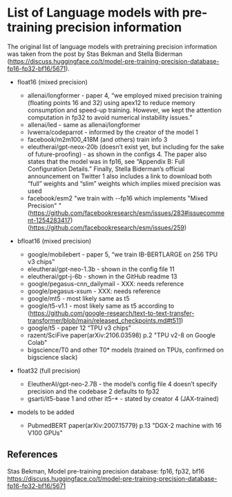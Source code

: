 # List of Language models with pre-training precision information

The original list of language models with pretraining precision information was taken from the post by Stas Bekman and Stella Biderman (https://discuss.huggingface.co/t/model-pre-training-precision-database-fp16-fp32-bf16/5671).

- float16 (mixed precision)
  - allenai/longformer - paper 4, “we employed mixed precision training (floating points 16 and 32) using apex12 to reduce memory consumption and speed-up training. However, we kept the attention computation in fp32 to avoid numerical instability issues.”
  - allenai/led - same as allenai/longformer
  - lvwerra/codeparrot - informed by the creator of the model 1
  - facebook/m2m100_418M (and others) train info 3
  - eleutherai/gpt-neox-20b (doesn’t exist yet, but including for the sake of future-proofing) - as shown in the configs 4. The paper also states that the model was in fp16, see “Appendix B: Full Configuration Details.” Finally, Stella Biderman’s official announcement on Twitter 1 also includes a link to download both “full” weights and “slim” weights which implies mixed precision was used
  - facebook/esm2 "we train with --fp16 which implements "Mixed Precision" "(https://github.com/facebookresearch/esm/issues/283#issuecomment-1254283417) (https://github.com/facebookresearch/esm/issues/259)
  
- bfloat16 (mixed precision)
  - google/mobilebert - paper 5, “we train IB-BERTLARGE on 256 TPU v3 chips”
  - eleutherai/gpt-neo-1.3b - shown in the config file 11
  - eleutherai/gpt-j-6b - shown in the GitHub readme 13
  - google/pegasus-cnn_dailymail - XXX: needs reference
  - google/pegasus-xsum - XXX: needs reference
  - google/mt5 - most likely same as t5
  - google/t5-v1.1 - most likely same as t5 according to (https://github.com/google-research/text-to-text-transfer-transformer/blob/main/released_checkpoints.md#t511)
  - google/t5 - paper 12 “TPU v3 chips”
  - razent/SciFive  paper(arXiv:2106.03598) p.2 "TPU v2-8 on Google Colab"
  - bigscience/T0 and other T0* models (trained on TPUs, confirmed on bigscience slack)

- float32 (full precision)
  - EleutherAI/gpt-neo-2.7B - the model’s config file 4 doesn’t specify precision and the codebase 2 defaults to fp32
  - gsarti/it5-base 1 and other it5-* - stated by creator 4 (JAX-trained)

- models to be added
  - PubmedBERT paper(arXiv:2007.15779) p.13 "DGX-2 machine with 16 V100 GPUs"

## References
Stas Bekman, Model pre-training precision database: fp16, fp32, bf16
https://discuss.huggingface.co/t/model-pre-training-precision-database-fp16-fp32-bf16/5671
